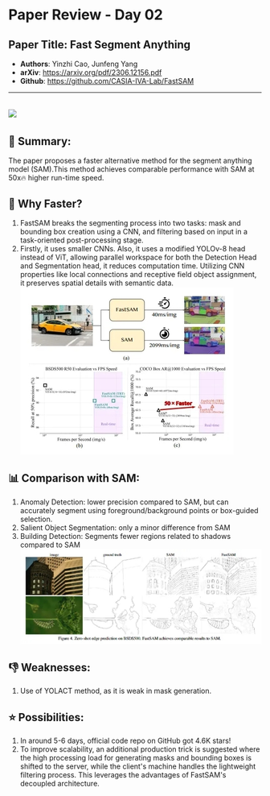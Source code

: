 # Paper Review - Day 02

## **Paper Title**: Fast Segment Anything
- **Authors**: Yinzhi Cao, Junfeng Yang
- **arXiv**: https://arxiv.org/pdf/2306.12156.pdf
- **Github**: https://github.com/CASIA-IVA-Lab/FastSAM

---

![](./figs/Day02/1.png)
---


## 🧾 Summary: 
The paper proposes a faster alternative method for the segment anything model (SAM).This method achieves comparable performance with SAM at 50x🔥 higher run-time speed.

## 🚀 Why Faster?
1. FastSAM breaks the segmenting process into two tasks: mask and bounding box creation using a CNN, and filtering based on input in a task-oriented post-processing stage.
2. Firstly, it uses smaller CNNs. Also, it uses a modified YOLOv-8 head instead of ViT, allowing parallel workspace for both the Detection Head and Segmentation head, it reduces computation time. Utilizing CNN properties like local connections and receptive field object assignment, it preserves spatial details with semantic data.
![](./figs/Day02/2.jpg)

## 📊 Comparison with SAM:
1. Anomaly Detection: lower precision compared to SAM, but can accurately segment using foreground/background points or box-guided selection.
2.  Salient Object Segmentation: only a minor difference from SAM
3. Building Detection: Segments fewer regions related to shadows compared to SAM
![](./figs/Day02/3.jpg)

## 👎 Weaknesses:
1. Use of YOLACT method, as it is weak in mask generation.

## ⭐ Possibilities:
1. In around 5-6 days, official code repo on GitHub got 4.6K stars!
2. To improve scalability, an additional production trick is suggested where the high processing load for generating masks and bounding boxes is shifted to the server, while the client's machine handles the lightweight filtering process. This leverages the advantages of FastSAM's decoupled architecture.

